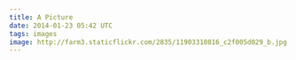 ```yaml
---
title: A Picture
date: 2014-01-23 05:42 UTC
tags: images
image: http://farm3.staticflickr.com/2835/11903310816_c2f005d029_b.jpg
---
```


